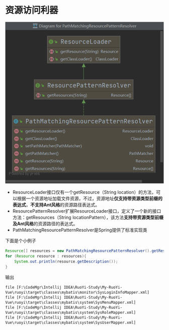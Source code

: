 # 资源访问利器

![image-20210211171332960](img/image-20210211171332960.png)

+ ResourceLoader接口仅有一个getResource（String location）的方法，可以根据一个资源地址加载文件资源，不过，资源地址**仅支持带资源类型前缀的表达式**，**不支持Ant风格**的资源路径表达式。
+ ResourcePatternResolver扩展ResourceLoader接口，定义了一个新的接口方法：getResources（String locationPattern），该方法**支持带资源类型前缀及Ant风格**的资源路径的表达式。
+ PathMatchingResourcePatternResolver是Spring提供了标准实现类

下面是个小例子

```java
Resource[] resources = new PathMatchingResourcePatternResolver().getResources("classpath:mybatis/**/*Mapper.xml");
for (Resource resource : resources){
    System.out.println(resource.getDescription());
}
```

输出

```
file [F:\CodeMgr\Intellij IDEA\RuoYi-Study\My-RuoYi-Vue\ruoyi\target\classes\mybatis\monitor\SysLoginInfoMapper.xml]
file [F:\CodeMgr\Intellij IDEA\RuoYi-Study\My-RuoYi-Vue\ruoyi\target\classes\mybatis\system\SysMenuMapper.xml]
file [F:\CodeMgr\Intellij IDEA\RuoYi-Study\My-RuoYi-Vue\ruoyi\target\classes\mybatis\system\SysRoleMapper.xml]
file [F:\CodeMgr\Intellij IDEA\RuoYi-Study\My-RuoYi-Vue\ruoyi\target\classes\mybatis\system\SysUserMapper.xml]
```

